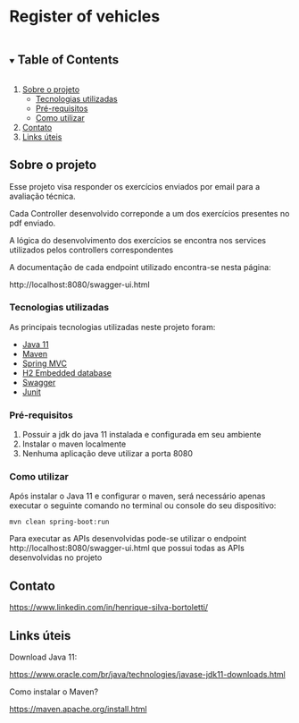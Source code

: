 # Register of vehicles


<!-- TABLE OF CONTENTS -->
<details open="open">
  <summary><h2 style="display: inline-block">Table of Contents</h2></summary>
  <ol>
    <li>
      <a href="#about-the-project">Sobre o projeto</a>
      <ul>
        <li><a href="#built-with">Tecnologias utilizadas</a></li>
        <li><a href="#prerequisites">Pré-requisitos</a></li>
        <li><a href="#installation">Como utilizar</a></li>
      </ul>
    </li>
    <li><a href="#contact">Contato</a></li>
    <li><a href="#acknowledgements">Links úteis</a></li>
  </ol>
</details>

<!-- ABOUT THE PROJECT -->
## Sobre o projeto

Esse projeto visa responder os exercícios enviados por email para a avaliação técnica.

Cada Controller desenvolvido correponde a um dos exercícios presentes no pdf enviado.

A lógica do desenvolvimento dos exercícios se encontra nos services utilizados pelos controllers correspondentes

A documentação de cada endpoint utilizado encontra-se nesta página:

http://localhost:8080/swagger-ui.html

### Tecnologias utilizadas

As principais tecnologias utilizadas neste projeto foram:

* [Java 11](https://www.oracle.com/br/java/technologies/javase-jdk11-downloads.html)
* [Maven](https://maven.apache.org/)
* [Spring MVC](https://spring.io/guides/gs/serving-web-content/)
* [H2 Embedded database](https://www.h2database.com/html/main.html)
* [Swagger](https://swagger.io/)
* [Junit](https://junit.org/junit5/)

### Pré-requisitos

1. Possuir a jdk do java 11 instalada e configurada em seu ambiente
2. Instalar o maven localmente
3. Nenhuma aplicação deve utilizar a porta 8080

### Como utilizar

Após instalar o Java 11 e configurar o maven, será necessário apenas executar o seguinte comando no terminal ou console do seu dispositivo:

`mvn clean spring-boot:run`

Para executar as APIs desenvolvidas pode-se utilizar o endpoint http://localhost:8080/swagger-ui.html que possui todas 
as APIs desenvolvidas no projeto

## Contato

https://www.linkedin.com/in/henrique-silva-bortoletti/

## Links úteis

Download Java 11:

https://www.oracle.com/br/java/technologies/javase-jdk11-downloads.html

Como instalar o Maven?

https://maven.apache.org/install.html


